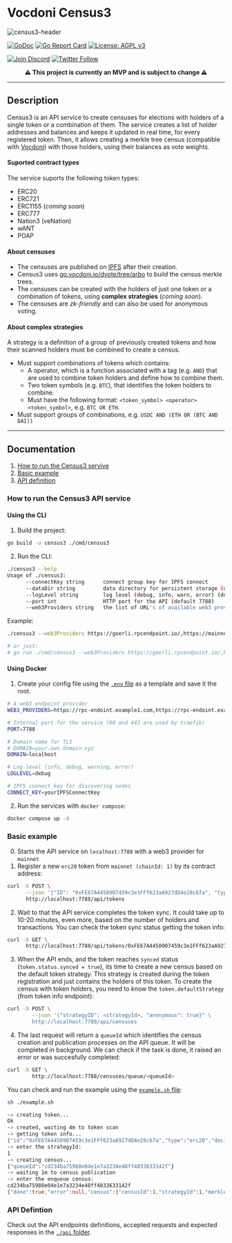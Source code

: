 
# Vocdoni Census3

![census3-header](https://i.postimg.cc/HkgKdRYB/census3-header.png)

[![GoDoc](https://godoc.org/github.com/vocdoni/census3?status.svg)](https://godoc.org/github.com/vocdoni/census3)
[![Go Report Card](https://goreportcard.com/badge/github.com/vocdoni/census3)](https://goreportcard.com/report/github.com/vocdoni/census3)
[![License: AGPL v3](https://img.shields.io/badge/License-AGPL%20v3-blue.svg)](https://www.gnu.org/licenses/agpl-3.0)

[![Join Discord](https://img.shields.io/badge/discord-join%20chat-blue.svg)](https://discord.gg/xFTh8Np2ga)
[![Twitter Follow](https://img.shields.io/twitter/follow/vocdoni.svg?style=social&label=Follow)](https://twitter.com/vocdoni)

<center>
<b>⚠ This project is currently an MVP and is subject to change ⚠</b>
</center>

---

## Description

Census3 is an API service to create censuses for elections with holders of a single token or a combination of them.
The service creates a list of holder addresses and balances and keeps it updated in real time, for every registered token.
Then, it allows creating a merkle tree census (compatible with [Vocdoni](https://vocdoni.io/)) with those holders, using their balances as vote weights.

#### Suported contract types

The service suports the following token types:
* ERC20
* ERC721
* ERC1155 (*coming soon*)
* ERC777
* Nation3 (veNation)
* wANT
* POAP


#### About censuses
 * The censuses are published on [IPFS](https://ipfs.tech/) after their creation. 
 * Census3 uses [go.vocdoni.io/dvote/tree/arbo](go.vocdoni.io/dvote/tree/arbo) to build the census merkle trees.
 * The censuses can be created with the holders of just one token or a combination of tokens, using **complex strategies**  (*coming soon*).
 * The censuses are *zk-friendly* and can also be used for anonymous voting.

#### About complex strategies
A strategy is a definition of a group of previously created tokens and how their scanned holders must be combined to create a census.
* Must support combinations of tokens which contains:
  * A operator, which is a function associated with a tag (e.g. `AND`) that are used to combine token holders and define how to combine them.
  * Two token symbols (e.g. `BTC`), that identifies the token holders to combine.
  * Must have the following format: `<token_symbol> <operator> <token_symbol>`, e.g. `BTC OR ETH`.
* Must support groups of combinations, e.g. `USDC AND (ETH OR (BTC AND DAI))`

---

## Documentation

1. [How to run the Census3 servive](#how-to-run-the-census3-api-service)
2. [Basic example](#basic-example)
3. [API definition](#api-defintion)


### How to run the Census3 API service

#### Using the CLI
1. Build the project:

```sh
go build -o census3 ./cmd/census3
```

2. Run the CLI:

```sh
./census3 --help
Usage of ./census3:
      --connectKey string      connect group key for IPFS connect
      --dataDir string         data directory for persistent storage (default "<$HOME>/.census3")
      --logLevel string        log level (debug, info, warn, error) (default "info")
      --port int               HTTP port for the API (default 7788)
      --web3Providers string   the list of URL's of available web3 providers (separated with commas)
```

Example:

```sh
./census3 --web3Providers https://goerli.rpcendpoint.io/,https://mainnet.rpcendpoint.io/ --logLevel debug

# or just:
# go run ./cmd/census3 --web3Providers https://goerli.rpcendpoint.io/,https://mainnet.rpcendpoint.io/ --logLevel debug
```

#### Using Docker

1. Create your config file using the [`.env` file](example.env) as a template and save it the root.
```sh
# A web3 endpoint provider
WEB3_PROVIDERS=https://rpc-endoint.example1.com,https://rpc-endoint.example2.com

# Internal port for the service (80 and 443 are used by traefik)
PORT=7788

# Domain name for TLS
# DOMAIN=your.own.domain.xyz
DOMAIN=localhost

# Log level (info, debug, warning, error)
LOGLEVEL=debug

# IPFS connect key for discovering nodes
CONNECT_KEY=yourIPFSConnectKey
```

2. Run the services with `docker compose`:
```sh
docker compose up -d
```

### Basic example

0. Starts the API service on `localhost:7788` with a web3 provider for `mainnet`
1. Register a new `erc20` token from `mainnet (chainId: 1)` by its contract address:

```sh
curl -X POST \
      --json '{"ID": "0xFE67A4450907459c3e1FFf623aA927dD4e28c67a", "type": "erc20", "chainID": 1}' \
      http://localhost:7788/api/tokens
```

2. Wait to that the API service completes the token sync. It could take up to 10-20 minutes, even more, based on the number of holders and transactions. You can check the token sync status getting the token info:
```sh
curl -X GET \
      http://localhost:7788/api/tokens/0xFE67A4450907459c3e1FFf623aA927dD4e28c67a
```

3. When the API ends, and the token reaches `synced` status (`token.status.synced = true`), its time to create a new census based on the default token strategy. This strategy is created during the token registration and just contains the holders of this token. To create the census with token holders, you need to know the `token.defaultStrategy` (from token info endpoint):
```sh
curl -X POST \
        --json '{"strategyID": <strategyId>, "anonymous": true}" \
        http://localhost:7788/api/censuses
```
4. The last request will return a `queueId` which identifies the census creation and publication processes on the API queue. It will be completed in background. We can check if the task is done, it raised an error or was succesfully completed:
```sh
curl -X GET \
        http://localhost:7788/censuses/queue/<queueId>
```

You can check and run the example using the [`example.sh` file](./example.sh):
```sh
sh ./example.sh

-> creating token...
Ok
-> created, waiting 4m to token scan
-> getting token info...
{"id":"0xFE67A4450907459c3e1FFf623aA927dD4e28c67a","type":"erc20","decimals":18,"startBlock":16976695,"symbol":"NEXT","totalSupply":"1000000000000000000000000000","name":"Connext","status":{"atBlock":18092468,"synced":true,"progress":100},"size":644,"defaultStrategy":1,"chainID":1}
-> enter the strategyId:
1
-> creating census...
{"queueId":"cd234ba75988e04e1e7a3234e48ff4033633142f"}
-> waiting 1m to census publication
-> enter the enqueue census:
cd234ba75988e04e1e7a3234e48ff4033633142f
{"done":true,"error":null,"census":{"censusId":1,"strategyId":1,"merkleRoot":"73368af290f4d0dfcb25b12060184bb3e5ad4147c5e5949de6729800c3629509","uri":"ipfs://bafybeiehspu3xrpshzjcvexl52u756cwfjobcwjz7ol4as44zfpvnlchsu","size":644,"weight":"5180125781955736442164650279357953853238828163172892166520872906800","anonymous":true}}
```

### API Defintion
Check out the API endpoints definitions, accepted requests and expected responses in the [`./api` folder](./api).
